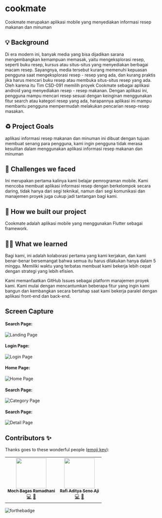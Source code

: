 # cookmate

Cookmate merupakan aplikasi mobile yang menyediakan informasi resep makanan dan minuman

## 💡 Background
Di era modern ini, banyak media yang bisa dijadikan sarana mengembangkan kemampuan memasak, yaitu mengeksplorasi resep, seperti buku resep, kursus atau situs-situs yang menyediakan berbagai macam resep. Sayangnya, media tersebut kurang memenuhi kepuasan pengguna saat mengeksplorasi resep - resep yang ada, dan kurang praktis jika harus mencari buku resep atau membuka situs-situs resep yang ada. Oleh karena itu Tim CSD-091 memilih proyek Cookmate sebagai aplikasi android yang menyediakan resep - resep makanan. Dengan aplikasi ini, pengguna mampu mencari resep sesuai dengan keinginan menggunakan fitur search atau kategori resep yang ada, harapannya aplikasi ini mampu membantu pengguna mempermudah melakukan pencarian resep-resep masakan. 

## ♻️ Project Goals
aplikasi informasi resep makanan dan minuman ini dibuat dengan tujuan membuat senang para pengguna, kami ingin pengguna tidak merasa kesulitan dalam menggunakan aplikasi informasi resep makanan dan minuman

## 🤯 Challenges we faced
Ini merupakan pertama kalinya kami belajar pemrograman mobile. Kami mencoba membuat aplikasi informasi resep dengan berkelompok secara daring, tidak hanya dari segi teknikal, namun dari segi komunikasi dan manajemen proyek juga cukup jadi tantangan bagi kami.

## 🧐 How we built our project
Cookmate adalah aplikasi mobile yang menggunakan Flutter sebagai framework. 

## 🧑‍🎓 What we learned
Bagi kami, ini adalah kolaborasi pertama yang kami kerjakan, dan kami benar-benar bersemangat bahwa semua itu harus dilakukan hanya dalam 5 minggu. Memiliki waktu yang terbatas membuat kami bekerja lebih cepat dengan strategi yang lebih efisien.‎

‎Kami memanfaatkan GitHub Issues sebagai platform manajemen proyek kami. Kami mulai dengan mencantumkan beberapa fitur yang ingin kami bangun dan kembangkan secara bertahap saat kami bekerja paralel dengan aplikasi front-end dan back-end.‎

## Screen Capture

#### Search Page:
![Landing Page](./ss1.png)

#### Login Page:
![Login Page](./ss2.png)

#### Home Page:
![Home Page](./ss3.png)

#### Search Page:
![Category Page](./ss4.png)

#### Search Page:
![Detail Page](./ss5.png)


## Contributors ✨

Thanks goes to these wonderful people ([emoji key](https://allcontributors.org/docs/en/emoji-key)):

<!-- ALL-CONTRIBUTORS-LIST:START - Do not remove or modify this section -->
<!-- prettier-ignore-start -->
<!-- markdownlint-disable -->
<table>
  <tr>
    <td align="center"><a href="https://github.com/bagasrmdhn"><img src="https://avatars.githubusercontent.com/u/56336128?v=4" width="100px;" alt=""/><br /><sub><b>Moch Bagas Ramadhani</b></sub></a><br /><a href="https://github.com/rafiaditya1/cookmate/commits?author=bagasrmdhn" title="Code">💻</a> <a href="#infra-bagasrmdhn" title="Infrastructure (API, Design, etc)">🎨</a></td>
 <td align="center"><a href="https://github.com/rafiaditya1"><img src="https://avatars.githubusercontent.com/u/80164715?v=4" width="100px;" alt=""/><br /><sub><b>Rafi Aditya Seno Aji </b></sub></a><br /><a href="https://github.com/rafiaditya1/cookmate/commits?author=rafiaditya1" title="Code">💻</a> <a href="#infra-rafiaditya1" title="Infrastructure (UI, Design, Backend etc)">🎨</a></td>
   
  </tr>
</table>


<!-- markdownlint-restore -->
<!-- prettier-ignore-end -->

<!-- ALL-CONTRIBUTORS-LIST:END -->
![forthebadge](https://forthebadge.com/images/badges/built-with-love.svg)
